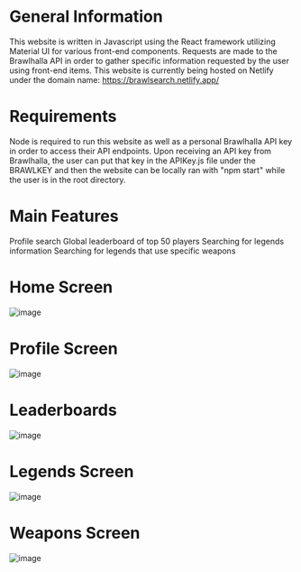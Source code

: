 # General Information

This website is written in Javascript using the React framework utilizing Material UI for various front-end components. Requests are made to the Brawlhalla API in order to gather specific information requested by the user using front-end items. This website is currently being hosted on Netlify under the domain name: https://brawlsearch.netlify.app/

# Requirements

Node is required to run this website as well as a personal Brawlhalla API key in order to access their API endpoints. Upon receiving an API key from Brawlhalla, the user can put that key in the APIKey.js file under the BRAWLKEY and then the website can be locally ran with "npm start" while the user is in the root directory. 

# Main Features

Profile search
Global leaderboard of top 50 players
Searching for legends information
Searching for legends that use specific weapons

# Home Screen

![image](https://user-images.githubusercontent.com/82501158/122327817-8302a080-cefc-11eb-89cc-dba0033a52b3.png)

# Profile Screen

![image](https://user-images.githubusercontent.com/82501158/122327848-90b82600-cefc-11eb-8fed-4dc890e9ca23.png)

# Leaderboards

![image](https://user-images.githubusercontent.com/82501158/122327865-97469d80-cefc-11eb-9816-7d2397f9b076.png)

# Legends Screen

![image](https://user-images.githubusercontent.com/82501158/122327881-a0376f00-cefc-11eb-8a8d-b0e6cba58dc8.png)

# Weapons Screen

![image](https://user-images.githubusercontent.com/82501158/122327897-a6c5e680-cefc-11eb-89a4-cc20105aca48.png)
